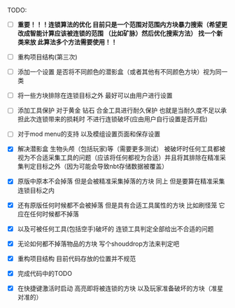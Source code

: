 TODO:

* [ ] **重要！！！连锁算法的优化 目前只是一个范围对范围内方块暴力搜索（希望更改成智能计算应该被连锁的范围 （比如矿脉）然后优化搜索方法） 找一个新类来放 此算法多个方法需要使用！！**
* [ ] 重构项目结构(第三次)


* [ ] 添加一个设置 是否将不同颜色的潜影盒（或者其他有不同颜色方块）视为同一类
* [ ] 将一些方块排除在连锁目标之外 最好可以由用户进行设置
* [ ] 添加工具保护 对于黄金 钻石 合金工具进行耐久保护 也就是当耐久度不足以承担此次连锁带来的损耗时 不进行连锁破坏(应由用户自行设置是否开启)
* [ ] 对于mod menu的支持 以及模组设置页面和保存设置
* [X] 解决潜影盒 生物头颅（包括玩家)等（需要更多测试） 被破坏时任何工具都被视为不合适采集工具的问题（应该将任何都视为合适）并且将其排除在精准采集判定目标之外（因为可能会导致nbt存储数据被覆盖）
* [X] 原版中原本不会掉落 但是会被精准采集掉落的方块 同上 但是要算在精准采集连锁目标之内
* [X] 还有原版任何时候都不会被掉落 但是具有合适工具属性的方块 比如刷怪笼 它应在任何时候都不掉落
* [X] 以及可被任何工具(包括空手)破坏的 连锁工具判定全部给出不合适的问题
* [X] 无论如何都不掉落物品的方块 写个shouddrop方法来判定吧
* [X] 重构项目结构 目前代码存放的位置并不规范
* [X] 完成代码中的TODO
* [X] 在快捷键激活时启动 高亮即将被连锁的方块 以及玩家准备破坏的方块（准星对准的）

